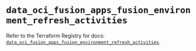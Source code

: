 # `data_oci_fusion_apps_fusion_environment_refresh_activities`

Refer to the Terraform Registry for docs: [`data_oci_fusion_apps_fusion_environment_refresh_activities`](https://registry.terraform.io/providers/oracle/oci/6.18.0/docs/data-sources/fusion_apps_fusion_environment_refresh_activities).
